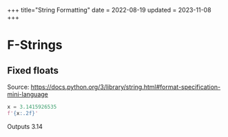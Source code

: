 +++
title="String Formatting"
date = 2022-08-19
updated = 2023-11-08
+++

# F-Strings

## Fixed floats

Source: <https://docs.python.org/3/library/string.html#format-specification-mini-language>

```python
x = 3.1415926535
f'{x:.2f}'
```

Outputs 3.14

